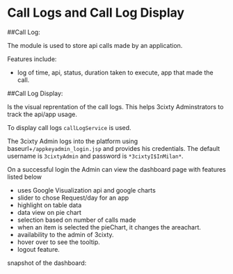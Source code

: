 Call Logs and Call Log Display
==============================

##Call Log:

The module is used to store api calls made by an application.

Features include:

- log of time, api, status, duration taken to execute, app that made the call.


##Call Log Display:

Is the visual reprentation of the call logs. This helps 3cixty Adminstrators to track the api/app usage.

To display call logs `callLogService` is used. 

The 3cixty Admin logs into the platform using baseurl+`/appkeyadmin_login.jsp` and provides his credentials. The default username is `3cixtyAdmin` and password is `*3cixtyI$InMilan*`.

On a successful login the Admin can view the dashboard page with features listed below

- uses Google Visualization api and google charts
- slider to chose Request/day for an app
- highlight on table data
- data view on pie chart 
- selection based on number of calls made
- when an item is selected the pieChart, it changes the areachart.
- availability to the admin of 3cixty.
- hover over to see the tooltip.
- logout feature.

snapshot of the dashboard:
